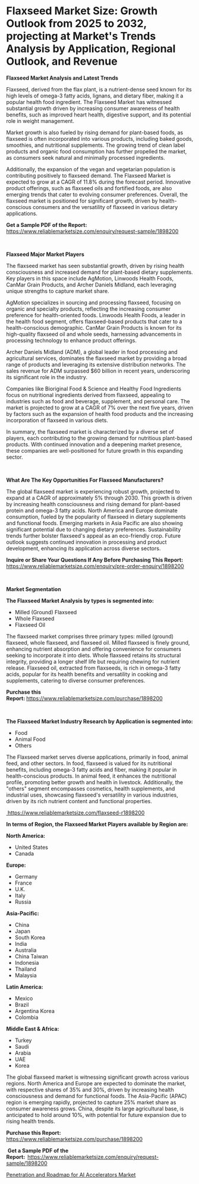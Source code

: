 <p><h1>Flaxseed Market Size: Growth Outlook from 2025 to 2032, projecting at Market's Trends Analysis by Application, Regional Outlook, and Revenue</h1></p><p><strong>Flaxseed Market Analysis and Latest Trends</strong></p>
<p><p>Flaxseed, derived from the flax plant, is a nutrient-dense seed known for its high levels of omega-3 fatty acids, lignans, and dietary fiber, making it a popular health food ingredient. The Flaxseed Market has witnessed substantial growth driven by increasing consumer awareness of health benefits, such as improved heart health, digestive support, and its potential role in weight management. </p><p>Market growth is also fueled by rising demand for plant-based foods, as flaxseed is often incorporated into various products, including baked goods, smoothies, and nutritional supplements. The growing trend of clean label products and organic food consumption has further propelled the market, as consumers seek natural and minimally processed ingredients. </p><p>Additionally, the expansion of the vegan and vegetarian population is contributing positively to flaxseed demand. The Flaxseed Market is expected to grow at a CAGR of 11.8% during the forecast period. Innovative product offerings, such as flaxseed oils and fortified foods, are also emerging trends that cater to evolving consumer preferences. Overall, the flaxseed market is positioned for significant growth, driven by health-conscious consumers and the versatility of flaxseed in various dietary applications.</p></p>
<p><strong>Get a Sample PDF of the Report:&nbsp;</strong> <a href="https://www.reliablemarketsize.com/enquiry/request-sample/1898200?utm_campaign=2626&utm_medium=2&utm_source=Github&utm_content=ia&utm_term=30032025&utm_id=flaxseed">https://www.reliablemarketsize.com/enquiry/request-sample/1898200</a></p>
<p>&nbsp;</p>
<p><strong>Flaxseed Major Market Players</strong></p>
<p><p>The flaxseed market has seen substantial growth, driven by rising health consciousness and increased demand for plant-based dietary supplements. Key players in this space include AgMotion, Linwoods Health Foods, CanMar Grain Products, and Archer Daniels Midland, each leveraging unique strengths to capture market share.</p><p>AgMotion specializes in sourcing and processing flaxseed, focusing on organic and specialty products, reflecting the increasing consumer preference for health-oriented foods. Linwoods Health Foods, a leader in the health food segment, offers flaxseed-based products that cater to a health-conscious demographic. CanMar Grain Products is known for its high-quality flaxseed oil and whole seeds, harnessing advancements in processing technology to enhance product offerings.</p><p>Archer Daniels Midland (ADM), a global leader in food processing and agricultural services, dominates the flaxseed market by providing a broad range of products and leveraging its extensive distribution networks. The sales revenue for ADM surpassed $60 billion in recent years, underscoring its significant role in the industry.</p><p>Companies like Bioriginal Food & Science and Healthy Food Ingredients focus on nutritional ingredients derived from flaxseed, appealing to industries such as food and beverage, supplement, and personal care. The market is projected to grow at a CAGR of 7% over the next five years, driven by factors such as the expansion of health food products and the increasing incorporation of flaxseed in various diets.</p><p>In summary, the flaxseed market is characterized by a diverse set of players, each contributing to the growing demand for nutritious plant-based products. With continued innovation and a deepening market presence, these companies are well-positioned for future growth in this expanding sector.</p></p>
<p>&nbsp;</p>
<p><strong>What Are The Key Opportunities For Flaxseed Manufacturers?</strong></p>
<p><p>The global flaxseed market is experiencing robust growth, projected to expand at a CAGR of approximately 5% through 2030. This growth is driven by increasing health consciousness and rising demand for plant-based protein and omega-3 fatty acids. North America and Europe dominate consumption, fueled by the popularity of flaxseed in dietary supplements and functional foods. Emerging markets in Asia Pacific are also showing significant potential due to changing dietary preferences. Sustainability trends further bolster flaxseed's appeal as an eco-friendly crop. Future outlook suggests continued innovation in processing and product development, enhancing its application across diverse sectors.</p></p>
<p><strong>Inquire or Share Your Questions If Any Before Purchasing This Report:</strong> <a href="https://www.reliablemarketsize.com/enquiry/pre-order-enquiry/1898200?utm_campaign=2626&utm_medium=2&utm_source=Github&utm_content=ia&utm_term=30032025&utm_id=flaxseed">https://www.reliablemarketsize.com/enquiry/pre-order-enquiry/1898200</a></p>
<p>&nbsp;</p>
<p><strong>Market Segmentation</strong></p>
<p><strong>The Flaxseed Market Analysis by types is segmented into:</strong></p>
<p><ul><li>Milled (Ground) Flaxseed</li><li>Whole Flaxseed</li><li>Flaxseed Oil</li></ul></p>
<p><p>The flaxseed market comprises three primary types: milled (ground) flaxseed, whole flaxseed, and flaxseed oil. Milled flaxseed is finely ground, enhancing nutrient absorption and offering convenience for consumers seeking to incorporate it into diets. Whole flaxseed retains its structural integrity, providing a longer shelf life but requiring chewing for nutrient release. Flaxseed oil, extracted from flaxseeds, is rich in omega-3 fatty acids, popular for its health benefits and versatility in cooking and supplements, catering to diverse consumer preferences.</p></p>
<p><strong>Purchase this Report:&nbsp;</strong><a href="https://www.reliablemarketsize.com/purchase/1898200?utm_campaign=2626&utm_medium=2&utm_source=Github&utm_content=ia&utm_term=30032025&utm_id=flaxseed">https://www.reliablemarketsize.com/purchase/1898200</a></p>
<p>&nbsp;</p>
<p><strong>The Flaxseed Market Industry Research by Application is segmented into:</strong></p>
<p><ul><li>Food</li><li>Animal Food</li><li>Others</li></ul></p>
<p><p>The Flaxseed market serves diverse applications, primarily in food, animal feed, and other sectors. In food, flaxseed is valued for its nutritional benefits, including omega-3 fatty acids and fiber, making it popular in health-conscious products. In animal feed, it enhances the nutritional profile, promoting better growth and health in livestock. Additionally, the "others" segment encompasses cosmetics, health supplements, and industrial uses, showcasing flaxseed's versatility in various industries, driven by its rich nutrient content and functional properties.</p></p>
<p><a href="https://www.reliablemarketsize.com/flaxseed-r1898200?utm_campaign=2626&utm_medium=2&utm_source=Github&utm_content=ia&utm_term=30032025&utm_id=flaxseed">&nbsp;https://www.reliablemarketsize.com/flaxseed-r1898200</a></p>
<p><strong>In terms of Region, the Flaxseed Market Players available by Region are:</strong></p>
<p>
    <p> <strong> North America: </strong>
        <ul>
            <li>United States</li>
            <li>Canada</li>
        </ul>
        </p> 
    <p> <strong> Europe: </strong>
        <ul>
            <li>Germany</li>
            <li>France</li>
            <li>U.K.</li>
            <li>Italy</li>
            <li>Russia</li>
        </ul>
        </p> 
    <p> <strong> Asia-Pacific: </strong>
        <ul>
            <li>China</li>
            <li>Japan</li>
            <li>South Korea</li>
            <li>India</li>
            <li>Australia</li>
            <li>China Taiwan</li>
            <li>Indonesia</li>
            <li>Thailand</li>
            <li>Malaysia</li>
        </ul>
        </p> 
    <p> <strong> Latin America: </strong>
        <ul>
            <li>Mexico</li>
            <li>Brazil</li>
            <li>Argentina Korea</li>
            <li>Colombia</li>
        </ul>
        </p> 
    <p> <strong> Middle East & Africa: </strong>
        <ul>
            <li>Turkey</li>
            <li>Saudi</li>
            <li>Arabia</li>
            <li>UAE</li>
            <li>Korea</li>
        </ul>
    </p>
    </p>
<p><p>The global flaxseed market is witnessing significant growth across various regions. North America and Europe are expected to dominate the market, with respective shares of 35% and 30%, driven by increasing health consciousness and demand for functional foods. The Asia-Pacific (APAC) region is emerging rapidly, projected to capture 25% market share as consumer awareness grows. China, despite its large agricultural base, is anticipated to hold around 10%, with potential for future expansion due to rising health trends.</p></p>
<p><strong>Purchase this Report: </strong><a href="https://www.reliablemarketsize.com/purchase/1898200?utm_campaign=2626&utm_medium=2&utm_source=Github&utm_content=ia&utm_term=30032025&utm_id=flaxseed">https://www.reliablemarketsize.com/purchase/1898200</a></p>
<p>&nbsp;<strong>Get a Sample PDF of the Report:&nbsp;&nbsp;</strong><a href="https://www.reliablemarketsize.com/enquiry/request-sample/1898200?utm_campaign=2626&utm_medium=2&utm_source=Github&utm_content=ia&utm_term=30032025&utm_id=flaxseed">https://www.reliablemarketsize.com/enquiry/request-sample/1898200</a></p>
<p><strong></strong></p>
<p><p><a href="https://github.com/chungwimbu4/Market-Research-Report-List-1/blob/main/penetration-and-roadmap-for-ai-accelerators-market.md?utm_campaign=2626&utm_medium=2&utm_source=Github&utm_content=ia&utm_term=30032025&utm_id=flaxseed">Penetration and Roadmap for AI Accelerators Market</a></p></p>